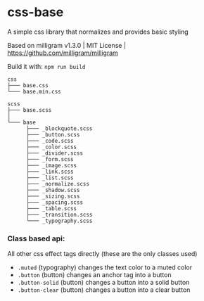 # css-base
A simple css library that normalizes and provides basic styling

Based on milligram v1.3.0 | MIT License | https://github.com/milligram/milligram

Build it with: `npm run build`

```
css
├─── base.css
└─── base.min.css

scss
├─── base.scss
│
└─── base
      ├─── _blockquote.scss
      ├─── _button.scss
      ├─── _code.scss
      ├─── _color.scss
      ├─── _divider.scss
      ├─── _form.scss
      ├─── _image.scss
      ├─── _link.scss
      ├─── _list.scss
      ├─── _normalize.scss
      ├─── _shadow.scss
      ├─── _sizing.scss
      ├─── _spacing.scss
      ├─── _table.scss
      ├─── _transition.scss
      └─── _typography.scss
```

### Class based api:
All other css effect tags directly (these are the only classes used)
* `.muted` (typography) changes the text color to a muted color
* `.button` (button) changes an anchor tag into a button
* `.button-solid` (button) changes a button into a solid button
* `.button-clear` (button) changes a button into a clear button